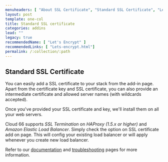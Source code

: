 ```yaml
---
menuheaders: [ "About SSL Certificate", "Standard SSL Certificate", "Let's Encrypt SSL Certificate" ]
layout: post
template: one-col
title: Standard SSL certificate
categories: addins
lead: ""
legacy: true
recommendedName: [ "Let's Encrypt" ]
recommendedLinks: [ "Lets-encrypt.html"]
permalink: /:collection/:path
---
```







## Standard SSL Certificate

You can easily add a SSL certificate to your stack from the add-in page. Apart from the certificate key and SSL certificate, you can also provide an intermediate certificate and allowed server names (with wildcards accepted).

Once you've provided your SSL certificate and key, we'll install them on all your web servers.

Cloud 66 supports _SSL Termination_ on _HAProxy (1.5.x or higher)_ and _Amazon Elastic Load Balancer_. Simply check the option on SSL certificate add on page. This will config your existing load balancer or will apply whenever you create new load balancer.   

Refer to our [documentation](http://community.cloud66.com/articles/ssl-certificate) and [troubleshooting](http://community.cloud66.com/articles/ssl-certificate-issues) pages for more information.



